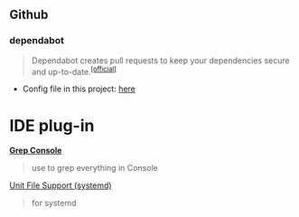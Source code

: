## Github

### dependabot

> Dependabot creates pull requests to keep your dependencies secure and up-to-date.<sup>[[official]](https://dependabot.com/)</sup>

- Config file in this project: [here](./.github/dependabot.yml)

# IDE plug-in

[**Grep Console**](https://plugins.jetbrains.com/plugin/7125-grep-console )

> use to grep everything in Console

[Unit File Support (systemd)](https://plugins.jetbrains.com/plugin/11070-unit-file-support-systemd-)

> for systemd